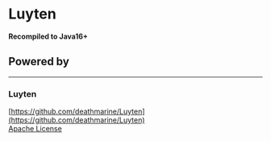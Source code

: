 Luyten
======
**Recompiled to Java16+**


## Powered by 
******

### Luyten
[https://github.com/deathmarine/Luyten](https://github.com/deathmarine/Luyten)  
[Apache License](https://github.com/deathmarine/Luyten/blob/master/license.txt)  
